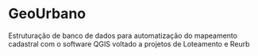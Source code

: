 # GeoUrbano
Estruturação de banco de dados para automatização do mapeamento cadastral com o software QGIS voltado a projetos de Loteamento e Reurb

<p class="MsoNormal"><b><span
 style="font-size: 12pt; line-height: 107%;"><a
 href="https://github.com/OpenGeoOne/GeoUrbano/wiki/GeoUrbano-Documenta%C3%A7%C3%A3o>CLIQUE AQUI PARA ACESSAR NOSSA DOCUMENTAÇÃO NA WIKI</a><o:p></o:p></span></b></p>



